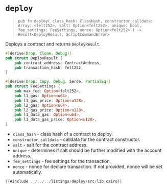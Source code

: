 # `deploy`

> `pub fn deploy(
    class_hash: ClassHash,
    constructor_calldata: Array::<felt252>,
    salt: Option<felt252>,
    unique: bool,
    fee_settings: FeeSettings,
    nonce: Option<felt252>
) -> Result<DeployResult, ScriptCommandError>`

Deploys a contract and returns `DeployResult`.

```rust
#[derive(Drop, Clone, Debug)]
pub struct DeployResult {
    pub contract_address: ContractAddress,
    pub transaction_hash: felt252,
}

#[derive(Drop, Copy, Debug, Serde, PartialEq)]
pub struct FeeSettings {
    pub max_fee: Option<felt252>,
    pub l1_gas: Option<u64>,
    pub l1_gas_price: Option<u128>,
    pub l2_gas: Option<u64>,
    pub l2_gas_price: Option<u128>,
    pub l1_data_gas: Option<u64>,
    pub l1_data_gas_price: Option<u128>,
}
```

- `class_hash` - class hash of a contract to deploy.
- `constructor_calldata` - calldata for the contract constructor.
- `salt` - salt for the contract address.
- `unique` - determines if salt should be further modified with the account address.
- `fee_settings` - fee settings for the transaction.
- `nonce` - nonce for declare transaction. If not provided, nonce will be set automatically.

```rust
{{#include ../../../listings/deploy/src/lib.cairo}}
```
